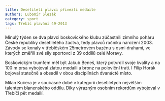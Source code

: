 ```yaml
---
title: Desetiletí plavci přivezli medaile
authors: Lubomír Slezák
category: sport
tags: Třebíč plavání 49-2013
---
```


Minulý týden se dva plavci boskovického klubu zúčastnili zimního poháru České republiky desetiletého žactva, tedy plavců ročníku narození 2003. Závody se konaly v třebíčském 25metrovém bazénu s osmi drahami, ve kterých změřili své síly sportovci z 39 oddílů celé Moravy.

Boskovickým trumfem měl být Jakub Beneš, který potvrdil svoje kvality a na 100 m prsa vybojoval zlatou medaili a bronz na poloviční trati. I Filip Horák bojoval statečně a obsadil v obou disciplínách dvanácté místo.

Milan Kučera je v současné době v kategorii desetiletých největším talentem blanenského oddílu. Díky výrazným osobním rekordům vybojoval v Třebíči pět medailí.